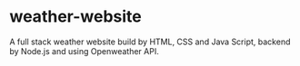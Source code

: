 # weather-website
A full stack weather website build by HTML, CSS and Java Script, backend by Node.js and using Openweather API.
